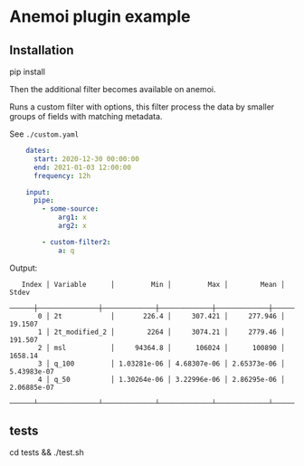 # Anemoi plugin example


## Installation

pip install <this-package>

Then the additional filter becomes available on anemoi.

Runs a custom filter with options, this filter process the data by smaller groups of
fields with matching metadata.

See `./custom.yaml`

```yaml
    dates:
      start: 2020-12-30 00:00:00
      end: 2021-01-03 12:00:00
      frequency: 12h

    input:
      pipe:
        - some-source:
            arg1: x
            arg2: x

        - custom-filter2:
            a: q
```

Output:

```
   Index │ Variable      │         Min │         Max │        Mean │       Stdev
   ──────┼───────────────┼─────────────┼─────────────┼─────────────┼────────────
       0 │ 2t            │       226.4 │     307.421 │     277.946 │     19.1507
       1 │ 2t_modified_2 │        2264 │     3074.21 │     2779.46 │     191.507
       2 │ msl           │     94364.8 │      106024 │      100890 │     1658.14
       3 │ q_100         │ 1.03281e-06 │ 4.68307e-06 │ 2.65373e-06 │ 5.43983e-07
       4 │ q_50          │ 1.30264e-06 │ 3.22996e-06 │ 2.86295e-06 │ 2.06885e-07
   ──────┴───────────────┴─────────────┴─────────────┴─────────────┴────────────
```

## tests

cd tests && ./test.sh
